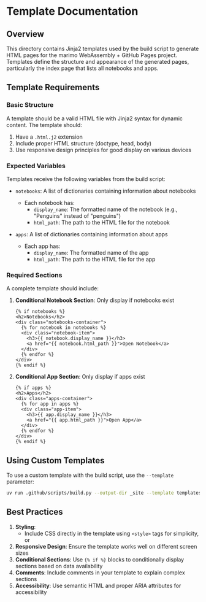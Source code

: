 # Template Documentation

## Overview

This directory contains Jinja2 templates used by the build
script to generate HTML pages for the marimo WebAssembly + GitHub Pages project.
Templates define the structure and appearance of the generated pages,
particularly the index page that lists all notebooks and apps.

## Template Requirements

### Basic Structure

A template should be a valid HTML file with Jinja2 syntax for dynamic content. The template should:

1. Have a `.html.j2` extension
2. Include proper HTML structure (doctype, head, body)
3. Use responsive design principles for good display on various devices

### Expected Variables

Templates receive the following variables from the build script:

- `notebooks`: A list of dictionaries containing information about notebooks
    - Each notebook has:
        - `display_name`: The formatted name of the notebook (e.g., "Penguins" instead of "penguins")
        - `html_path`: The path to the HTML file for the notebook

- `apps`: A list of dictionaries containing information about apps
    - Each app has:
        - `display_name`: The formatted name of the app
        - `html_path`: The path to the HTML file for the app

### Required Sections

A complete template should include:

1. **Conditional Notebook Section**: Only display if notebooks exist

   ```jinja
   {% if notebooks %}
   <h2>Notebooks</h2>
   <div class="notebooks-container">
     {% for notebook in notebooks %}
     <div class="notebook-item">
       <h3>{{ notebook.display_name }}</h3>
       <a href="{{ notebook.html_path }}">Open Notebook</a>
     </div>
     {% endfor %}
   </div>
   {% endif %}
   ```

2. **Conditional App Section**: Only display if apps exist

   ```jinja
   {% if apps %}
   <h2>Apps</h2>
   <div class="apps-container">
     {% for app in apps %}
     <div class="app-item">
       <h3>{{ app.display_name }}</h3>
       <a href="{{ app.html_path }}">Open App</a>
     </div>
     {% endfor %}
   </div>
   {% endif %}
   ```

## Using Custom Templates

To use a custom template with the build script, use the `--template` parameter:

```bash
uv run .github/scripts/build.py --output-dir _site --template templates/your-custom-template.html.j2
```

## Best Practices

1. **Styling**:
    - Include CSS directly in the template using `<style>` tags for simplicity, or
2. **Responsive Design**: Ensure the template works well on different screen sizes
3. **Conditional Sections**: Use `{% if %}` blocks to conditionally display sections based on data availability
4. **Comments**: Include comments in your template to explain complex sections
5. **Accessibility**: Use semantic HTML and proper ARIA attributes for accessibility

